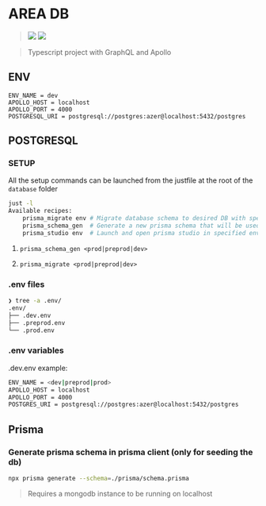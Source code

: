 # AREA DB

> ![](https://badgen.net/badge/icon/graphql?icon=graphql&label)
> ![](https://badgen.net/badge/-/TypeScript?icon=typescript&label&labelColor=blue&color=555555)

> Typescript project with GraphQL and Apollo

## ENV

```
ENV_NAME = dev
APOLLO_HOST = localhost
APOLLO_PORT = 4000
POSTGRESQL_URI = postgresql://postgres:azer@localhost:5432/postgres
```

## POSTGRESQL

### SETUP

All the setup commands can be launched from the justfile at the root of the `database` folder

```bash
just -l
Available recipes:
    prisma_migrate env # Migrate database schema to desired DB with specified environment (possible values are: prod, preprod and dev)
    prisma_schema_gen  # Generate a new prisma schema that will be used inside the code
    prisma_studio env  # Launch and open prisma studio in specified environment (possible values are: prod, preprod and dev)
```

1. `prisma_schema_gen <prod|preprod|dev>`

2. `prisma_migrate <prod|preprod|dev>`


### .env files

```bash
❯ tree -a .env/
.env/
├── .dev.env
├── .preprod.env
└── .prod.env
```

### .env variables

.dev.env example:
```bash
ENV_NAME = <dev|preprod|prod>
APOLLO_HOST = localhost
APOLLO_PORT = 4000
POSTGRES_URI = postgresql://postgres:azer@localhost:5432/postgres
```

## Prisma

### Generate prisma schema in prisma client (only for seeding the db)
```bash
npx prisma generate --schema=./prisma/schema.prisma
```


> Requires a mongodb instance to be running on localhost
